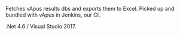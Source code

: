 Fetches vApus results dbs and exports them to Excel. Picked up and bundled with vApus in Jenkins, our CI.


.Net 4.6 / Visual Studio 2017.
